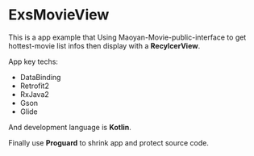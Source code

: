 # ExsMovieView
This is a app example that Using Maoyan-Movie-public-interface to get hottest-movie list infos then display with a **RecylcerView**.

App key techs:
* DataBinding
* Retrofit2
* RxJava2
* Gson
* Glide

And development language is **Kotlin**.

Finally use **Proguard** to shrink app and protect source code.
